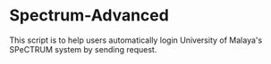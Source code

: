 # Spectrum-Advanced
This script is to help users automatically login University of Malaya's SPeCTRUM system by sending request.

